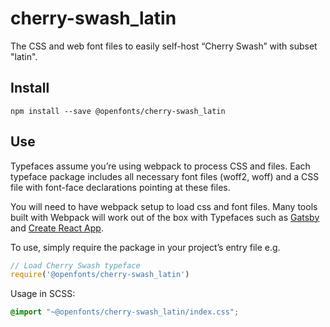 
# cherry-swash_latin

The CSS and web font files to easily self-host “Cherry Swash” with subset "latin".

## Install

`npm install --save @openfonts/cherry-swash_latin`

## Use

Typefaces assume you’re using webpack to process CSS and files. Each typeface
package includes all necessary font files (woff2, woff) and a CSS file with
font-face declarations pointing at these files.

You will need to have webpack setup to load css and font files. Many tools built
with Webpack will work out of the box with Typefaces such as [Gatsby](https://github.com/gatsbyjs/gatsby)
and [Create React App](https://github.com/facebookincubator/create-react-app).

To use, simply require the package in your project’s entry file e.g.

```javascript
// Load Cherry Swash typeface
require('@openfonts/cherry-swash_latin')
```

Usage in SCSS:
```scss
@import "~@openfonts/cherry-swash_latin/index.css";
```

